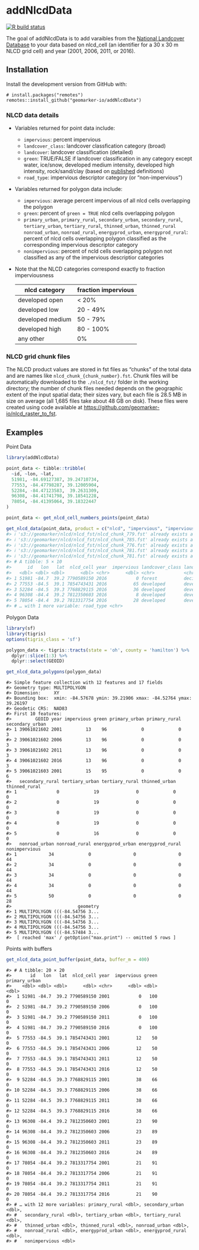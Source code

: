 
<!-- README.md is generated from README.Rmd. Please edit that file -->

# addNlcdData

<!-- badges: start -->

[![R build
status](https://github.com/geomarker-io/addNlcdData/workflows/R-CMD-check/badge.svg)](https://github.com/geomarker-io/addNlcdData/actions)
<!-- badges: end -->

The goal of addNlcdData is to add varaibles from the [National Landcover
Database](https://www.mrlc.gov/) to your data based on nlcd\_cell (an
identifier for a 30 x 30 m NLCD grid cell) and year (2001, 2006, 2011,
or 2016).

## Installation

Install the development version from GitHub with:

    # install.packages("remotes")
    remotes::install_github("geomarker-io/addNlcdData")

### NLCD data details

-   Variables returned for point data include:

    -   `impervious`: percent impervious
    -   `landcover_class`: landcover classfication category (broad)
    -   `landcover`: landcover classification (detailed)
    -   `green`: TRUE/FALSE if landcover classification in any category
        except water, ice/snow, developed medium intensity, developed
        high intensity, rock/sand/clay (based on
        [published](https://doi.org/10.1016/j.ufug.2016.10.013)
        definitions)
    -   `road_type`: impervious descriptor category (or
        “non-impervious”)

-   Variables returned for polygon data include:

    -   `impervious`: average percent impervious of all nlcd cells
        overlapping the polygon
    -   `green`: percent of `green = TRUE` nlcd cells overlapping
        polygon
    -   `primary_urban`, `primary_rural`, `secondary_urban`,
        `secondary_rural`, `tertiary_urban`, `tertiary_rural`,
        `thinned_urban`, `thinned_rural` `nonroad_urban`,
        `nonroad_rural`, `energyprod_urban`, `energyprod_rural`: percent
        of nlcd cells overlapping polygon classified as the
        corresponding impervious descriptor category
    -   `nonimpervious`: percent of ncld cells overlapping polygon not
        classified as any of the impervious descriptior categories

-   Note that the NLCD categories correspond exactly to fraction
    imperviousness

    | nlcd category    | fraction impervious |
    |------------------|---------------------|
    | developed open   | &lt; 20%            |
    | developed low    | 20 - 49%            |
    | developed medium | 50 - 79%            |
    | developed high   | 80 - 100%           |
    | any other        | 0%                  |

### NLCD grid chunk files

The NLCD product values are stored in fst files as “chunks” of the total
data and are names like `nlcd_chunk_{chunk_number}.fst`. Chunk files
will be automatically downloaded to the `./nlcd_fst/` folder in the
working directory; the number of chunk files needed depends on the
geographic extent of the input spatial data; their sizes vary, but each
file is 28.5 MB in size on average (all 1,685 files take about 48 GB on
disk). These files were created using code available at
<https://github.com/geomarker-io/nlcd_raster_to_fst>.

## Examples

Point Data

``` r
library(addNlcdData)

point_data <- tibble::tribble(
  ~id, ~lon, ~lat,
  51981, -84.69127387, 39.24710734,
  77553, -84.47798287, 39.12005904,
  52284, -84.47123583,  39.2631309,
  96308, -84.41741798, 39.18541228,
  78054, -84.41395064, 39.18322447
)

point_data <- get_nlcd_cell_numbers_points(point_data)

get_nlcd_data(point_data, product = c("nlcd", "impervious", "imperviousdescriptor"), year = 2016)
#> ℹ 's3://geomarker/nlcd/nlcd_fst/nlcd_chunk_779.fst' already exists at '/Users/RASV5G/OneDrive - cchmc/addNlcdData/s3_downloads/geomarker/nlcd/nlcd_fst/nlcd_chunk_779.fst'
#> ℹ 's3://geomarker/nlcd/nlcd_fst/nlcd_chunk_785.fst' already exists at '/Users/RASV5G/OneDrive - cchmc/addNlcdData/s3_downloads/geomarker/nlcd/nlcd_fst/nlcd_chunk_785.fst'
#> ℹ 's3://geomarker/nlcd/nlcd_fst/nlcd_chunk_776.fst' already exists at '/Users/RASV5G/OneDrive - cchmc/addNlcdData/s3_downloads/geomarker/nlcd/nlcd_fst/nlcd_chunk_776.fst'
#> ℹ 's3://geomarker/nlcd/nlcd_fst/nlcd_chunk_781.fst' already exists at '/Users/RASV5G/OneDrive - cchmc/addNlcdData/s3_downloads/geomarker/nlcd/nlcd_fst/nlcd_chunk_781.fst'
#> ℹ 's3://geomarker/nlcd/nlcd_fst/nlcd_chunk_781.fst' already exists at '/Users/RASV5G/OneDrive - cchmc/addNlcdData/s3_downloads/geomarker/nlcd/nlcd_fst/nlcd_chunk_781.fst'
#> # A tibble: 5 × 10
#>      id   lon   lat  nlcd_cell year  impervious landcover_class landcover  green
#>   <dbl> <dbl> <dbl>      <dbl> <chr>      <dbl> <chr>           <chr>      <lgl>
#> 1 51981 -84.7  39.2 7790589150 2016           0 forest          deciduous… TRUE 
#> 2 77553 -84.5  39.1 7854743431 2016          65 developed       developed… FALSE
#> 3 52284 -84.5  39.3 7768829115 2016          36 developed       developed… TRUE 
#> 4 96308 -84.4  39.2 7812350603 2016           8 developed       developed… TRUE 
#> 5 78054 -84.4  39.2 7813317754 2016          28 developed       developed… TRUE 
#> # … with 1 more variable: road_type <chr>
```

Polygon Data

``` r
library(sf)
library(tigris)
options(tigris_class = 'sf')
```

``` r
polygon_data <- tigris::tracts(state = 'oh', county = 'hamilton') %>% 
  dplyr::slice(1:3) %>% 
  dplyr::select(GEOID)
```

``` r
get_nlcd_data_polygons(polygon_data)
```

    #> Simple feature collection with 12 features and 17 fields
    #> Geometry type: MULTIPOLYGON
    #> Dimension:     XY
    #> Bounding box:  xmin: -84.57678 ymin: 39.21906 xmax: -84.52764 ymax: 39.26197
    #> Geodetic CRS:  NAD83
    #> First 10 features:
    #>         GEOID year impervious green primary_urban primary_rural secondary_urban
    #> 1 39061021602 2001         13    96             0             0               3
    #> 2 39061021602 2006         13    96             0             0               3
    #> 3 39061021602 2011         13    96             0             0               3
    #> 4 39061021602 2016         13    96             0             0               3
    #> 5 39061021603 2001         15    95             0             0               6
    #>   secondary_rural tertiary_urban tertiary_rural thinned_urban thinned_rural
    #> 1               0             19              0             0             0
    #> 2               0             19              0             0             0
    #> 3               0             19              0             0             0
    #> 4               0             19              0             0             0
    #> 5               0             16              0             0             0
    #>   nonroad_urban nonroad_rural energyprod_urban energyprod_rural nonimpervious
    #> 1            34             0                0                0            44
    #> 2            34             0                0                0            44
    #> 3            34             0                0                0            44
    #> 4            34             0                0                0            44
    #> 5            50             0                0                0            28
    #>                         geometry
    #> 1 MULTIPOLYGON (((-84.54756 3...
    #> 2 MULTIPOLYGON (((-84.54756 3...
    #> 3 MULTIPOLYGON (((-84.54756 3...
    #> 4 MULTIPOLYGON (((-84.54756 3...
    #> 5 MULTIPOLYGON (((-84.57484 3...
    #>  [ reached 'max' / getOption("max.print") -- omitted 5 rows ]

Points with buffers

``` r
get_nlcd_data_point_buffer(point_data, buffer_m = 400)
```

    #> # A tibble: 20 × 20
    #>       id   lon   lat  nlcd_cell year  impervious green primary_urban
    #>    <dbl> <dbl> <dbl>      <dbl> <chr>      <dbl> <dbl>         <dbl>
    #>  1 51981 -84.7  39.2 7790589150 2001           0   100             0
    #>  2 51981 -84.7  39.2 7790589150 2006           0   100             0
    #>  3 51981 -84.7  39.2 7790589150 2011           0   100             0
    #>  4 51981 -84.7  39.2 7790589150 2016           0   100             0
    #>  5 77553 -84.5  39.1 7854743431 2001          12    50             0
    #>  6 77553 -84.5  39.1 7854743431 2006          12    50             0
    #>  7 77553 -84.5  39.1 7854743431 2011          12    50             0
    #>  8 77553 -84.5  39.1 7854743431 2016          12    50             0
    #>  9 52284 -84.5  39.3 7768829115 2001          38    66             0
    #> 10 52284 -84.5  39.3 7768829115 2006          38    66             0
    #> 11 52284 -84.5  39.3 7768829115 2011          38    66             0
    #> 12 52284 -84.5  39.3 7768829115 2016          38    66             0
    #> 13 96308 -84.4  39.2 7812350603 2001          23    90             0
    #> 14 96308 -84.4  39.2 7812350603 2006          23    89             0
    #> 15 96308 -84.4  39.2 7812350603 2011          23    89             0
    #> 16 96308 -84.4  39.2 7812350603 2016          24    89             0
    #> 17 78054 -84.4  39.2 7813317754 2001          21    91             0
    #> 18 78054 -84.4  39.2 7813317754 2006          21    91             0
    #> 19 78054 -84.4  39.2 7813317754 2011          21    91             0
    #> 20 78054 -84.4  39.2 7813317754 2016          21    90             0
    #> # … with 12 more variables: primary_rural <dbl>, secondary_urban <dbl>,
    #> #   secondary_rural <dbl>, tertiary_urban <dbl>, tertiary_rural <dbl>,
    #> #   thinned_urban <dbl>, thinned_rural <dbl>, nonroad_urban <dbl>,
    #> #   nonroad_rural <dbl>, energyprod_urban <dbl>, energyprod_rural <dbl>,
    #> #   nonimpervious <dbl>
